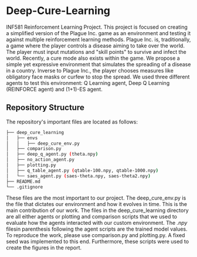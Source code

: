 # Deep-Cure-Learning
INF581 Reinforcement Learning Project. This project is focused on creating a simplified version of the Plague Inc. game as an environment and testing it against multiple reinforcement learning methods. Plague Inc. is, traditionally, a game where the player controls a disease aiming to take over the world. The player must input mutations and "skill points" to survive and infect the world. Recently, a cure mode also exists within the game. We propose a simple yet expressive environment that simulates the spreading of a disease in a country. Inverse to Plague Inc., the player chooses measures like obligatory face masks or curfew to stop the spread. We used three different agents to test this environment: Q Learning agent, Deep Q Learning (REINFORCE agent) and (1+1)-ES agent. 

## Repository Structure

The repository's important files are located as follows:

```bash
├── deep_cure_learning
│   ├── envs
│   │   ├── deep_cure_env.py
│   ├── comparison.py
│   ├── deep_q_agent.py (theta.npy)
│   ├── no_action_agent.py 
│   ├── plotting.py
│   ├── q_table_agent.py (qtable-100.npy, qtable-1000.npy)
│   └── saes_agent.py (saes-theta.npy, saes-theta2.npy)
├── README.md
└── .gitignore
```
These files are the most important to our project.
The deep_cure_env.py is the file that dictates our environment and how it evolves in time. This is the main contribution of our work.
The files in the deep_cure_learning directory are all either agents or plotting and comparison scripts that we used to evaluate how the agents interacted with our custom environment. The _.npy_ filesin parenthesis following the agent scripts are the trained model values. 
To reproduce the work, please use comparison.py and plotting.py. A fixed seed was implemented to this end. Furthermore, these scripts were used to create the figures in the report.
